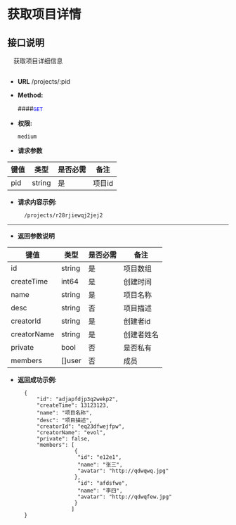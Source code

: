 # 获取项目详情

## 接口说明

　获取项目详细信息

## 


* **URL**
        /projects/:pid

* **Method:**
  
  ####<font color=blue>`GET`</font>

* **权限:**

  `medium`

*  **请求参数**

**键值** | **类型** | **是否必需** | **备注**
---------|----------|--------------|---------
pid|string|是|项目id

* **请求内容示例:**


        /projects/r28rjiewqj2jej2
        
--- 
*  **返回参数说明**

**键值** | **类型** | **是否必需** | **备注**
---------|----------|--------------|---------
id    |string |是 |项目数组
createTime|int64|是|创建时间
name|string|是|项目名称
desc|string|否|项目描述
creatorId|string|是|创建者id
creatorName|string|是|创建者姓名
private|bool|否|是否私有
members|[]user|否|成员

* **返回成功示例:**


        {
            "id": "adjapfdjp3q2wekp2",
            "createTime": 13123123,
            "name": "项目名称",
            "desc": "项目描述",
            "creatorId": "eq23dfwejfpw",
            "creatorName": "evol",
            "private": false,
            "members": [
                        {
                         "id": "e12e1",
                         "name": "张三",
                         "avatar": "http://qdwqwq.jpg"
                        },
                         "id": "afdsfwe",
                         "name": "李四",
                         "avatar": "http://qdwqfew.jpg"
                        }
                       ]
        } 

